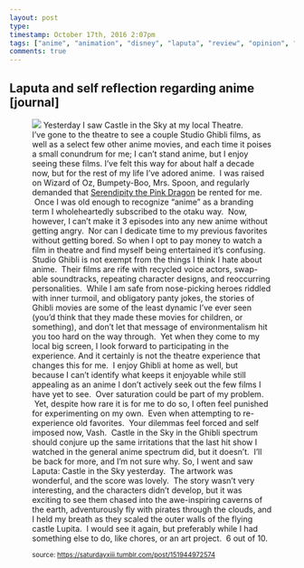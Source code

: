```yaml
---
layout: post
type: 
timestamp: October 17th, 2016 2:07pm
tags: ["anime", "animation", "disney", "laputa", "review", "opinion", "journal", "Thoughts", "movie"]
comments: true
---
```

## Laputa and self reflection regarding anime [journal] ##
<figure data-orig-width="540" data-orig-height="770" class="tmblr-full"><img src="https://64.media.tumblr.com/e480cc0e91d334f6c8f6c49a7f6ada76/tumblr_inline_of7ju2dfl21rnrp45_540.jpg" data-orig-width="540" data-orig-height="770"/>
Yesterday I saw Castle in the Sky at my local Theatre.<br/>
I’ve gone to the theatre to see a couple Studio Ghibli films, as well as a select few other anime movies, and each time it poises a small conundrum for me; I can’t stand anime, but I enjoy seeing these films.
I’ve felt this way for about half a decade now, but for the rest of my life I’ve adored anime.  I was raised on Wizard of Oz, Bumpety-Boo, Mrs. Spoon, and regularly demanded that <a href="http://t.umblr.com/redirect?z=https%3A%2F%2Fwww.youtube.com%2Fwatch%3Fv%3DPbSIsDRiuTw&amp;t=ZWE0M2M3YjUyY2NmNjRmYmRiMDAwOTNjOTA1YjcwYzkzNGIwODEwZSxFQTAzVlRCcw%3D%3D&amp;b=t%3A4Dx-RtxNVkeJxeOPkCZIPA&amp;m=1" target="_blank">Serendipity the Pink Dragon</a> be rented for me.  Once I was old enough to recognize “anime” as a branding term I wholeheartedly subscribed to the otaku way.  Now, however, I can’t make it 3 episodes into any new anime without getting angry.  Nor can I dedicate time to my previous favorites without getting bored. So when I opt to pay money to watch a film in theatre and find myself being entertained it’s confusing.
Studio Ghibli is not exempt from the things I think I hate about anime.  Their films are rife with recycled voice actors, swap-able soundtracks, repeating character designs, and reoccurring personalities.  While I am safe from nose-picking heroes riddled with inner turmoil, and obligatory panty jokes, the stories of Ghibli movies are some of the least dynamic I’ve ever seen (you’d think that they made these movies for children, or something), and don’t let that message of environmentalism hit you too hard on the way through.  Yet when they come to my local big screen, I look forward to participating in the experience.
And it certainly is not the theatre experience that changes this for me.  I enjoy Ghibli at home as well, but because I can’t identify what keeps it enjoyable while still appealing as an anime I don’t actively seek out the few films I have yet to see.  Over saturation could be part of my problem.  Yet, despite how rare it is for me to do so, I often feel punished for experimenting on my own.  Even when attempting to re-experience old favorites.  Your dilemmas feel forced and self imposed now, Vash.  Castle in the Sky in the Ghibli spectrum should conjure up the same irritations that the last hit show I watched in the general anime spectrum did, but it doesn’t.  I’ll be back for more, and I’m not sure why.
So, I went and saw Laputa: Castle in the Sky yesterday.  The artwork was wonderful, and the score was lovely.  The story wasn’t very interesting, and the characters didn’t develop, but it was exciting to see them chased into the awe-inspiring caverns of the earth, adventurously fly with pirates through the clouds, and I held my breath as they scaled the outer walls of the flying castle Lupita.  I would see it again, but preferably while I had something else to do, like chores, or an art project.  6 out of 10.
  
<small>source: https://saturdayxiii.tumblr.com/post/151944972574</small>